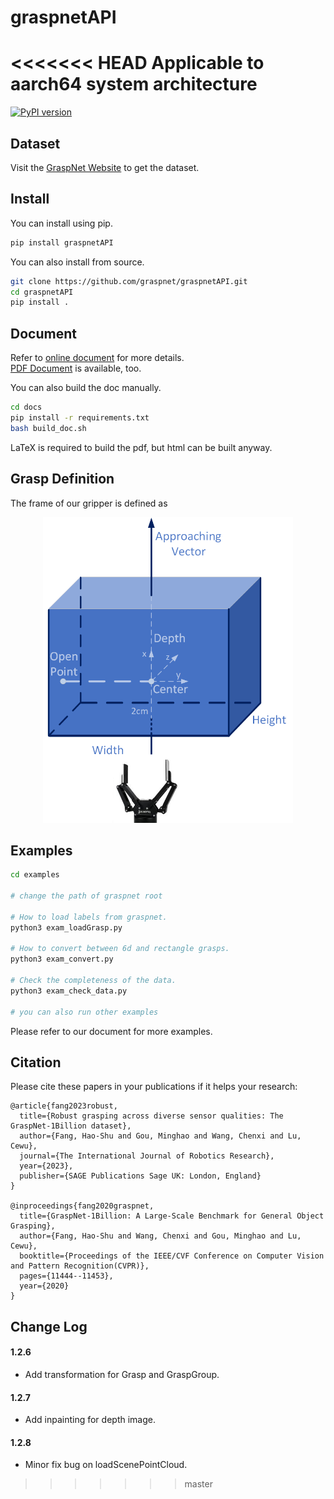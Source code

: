 # graspnetAPI
<<<<<<< HEAD
Applicable to aarch64 system architecture
=======
[![PyPI version](https://badge.fury.io/py/graspnetAPI.svg)](https://badge.fury.io/py/graspnetAPI)

## Dataset

Visit the [GraspNet Website](http://graspnet.net) to get the dataset.

## Install
You can install using pip.
```bash
pip install graspnetAPI
```

You can also install from source.

```bash
git clone https://github.com/graspnet/graspnetAPI.git
cd graspnetAPI
pip install .
```

## Document

Refer to [online document](https://graspnetapi.readthedocs.io/en/latest/index.html) for more details.  
[PDF Document](https://graspnetapi.readthedocs.io/_/downloads/en/latest/pdf/) is available, too. 

You can also build the doc manually.
```bash
cd docs
pip install -r requirements.txt
bash build_doc.sh
```

LaTeX is required to build the pdf, but html can be built anyway.

## Grasp Definition
The frame of our gripper is defined as 
<div align="center">
    <img src="grasp_definition.png", width="400">
</div>


## Examples
```bash
cd examples

# change the path of graspnet root

# How to load labels from graspnet.
python3 exam_loadGrasp.py

# How to convert between 6d and rectangle grasps.
python3 exam_convert.py

# Check the completeness of the data.
python3 exam_check_data.py

# you can also run other examples
```

Please refer to our document for more examples.

## Citation
Please cite these papers in your publications if it helps your research:
```
@article{fang2023robust,
  title={Robust grasping across diverse sensor qualities: The GraspNet-1Billion dataset},
  author={Fang, Hao-Shu and Gou, Minghao and Wang, Chenxi and Lu, Cewu},
  journal={The International Journal of Robotics Research},
  year={2023},
  publisher={SAGE Publications Sage UK: London, England}
}

@inproceedings{fang2020graspnet,
  title={GraspNet-1Billion: A Large-Scale Benchmark for General Object Grasping},
  author={Fang, Hao-Shu and Wang, Chenxi and Gou, Minghao and Lu, Cewu},
  booktitle={Proceedings of the IEEE/CVF Conference on Computer Vision and Pattern Recognition(CVPR)},
  pages={11444--11453},
  year={2020}
}
```

## Change Log

#### 1.2.6

- Add transformation for Grasp and GraspGroup.

#### 1.2.7

- Add inpainting for depth image.

#### 1.2.8

- Minor fix bug on loadScenePointCloud.
>>>>>>> master

